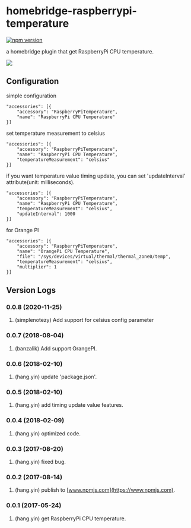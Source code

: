 # homebridge-raspberrypi-temperature
[![npm version](https://badge.fury.io/js/homebridge-raspberrypi-temperature.svg)](https://badge.fury.io/js/homebridge-raspberrypi-temperature)

a homebridge plugin that get RaspberryPi CPU temperature.

![](https://raw.githubusercontent.com/YinHangCode/homebridge-raspberrypi-temperature/master/images/RaspberryPi3B.jpg)

## Configuration
simple configuration
```
"accessories": [{
    "accessory": "RaspberryPiTemperature",
    "name": "RaspberryPi CPU Temperature"
}]
```
set temperature measurement to celsius
```
"accessories": [{
    "accessory": "RaspberryPiTemperature",
    "name": "RaspberryPi CPU Temperature",
    "temperatureMeasurement": "celsius"
}]
```
if you want temperature value timing update, you can set 'updateInterval' attribute(unit: milliseconds).   
```
"accessories": [{
    "accessory": "RaspberryPiTemperature",
    "name": "RaspberryPi CPU Temperature",
    "temperatureMeasurement": "celsius",
    "updateInterval": 1000
}]
```
for Orange PI
```
"accessories": [{
    "accessory": "RaspberryPiTemperature",
    "name": "OrangePi CPU Temperature",
    "file": "/sys/devices/virtual/thermal/thermal_zone0/temp",
    "temperatureMeasurement": "celsius",
    "multiplier": 1
}]
```

## Version Logs
### 0.0.8 (2020-11-25)
1. (simplenotezy) Add support for celsius config parameter
### 0.0.7 (2018-08-04)
1. (banzalik) Add support OrangePI.   
### 0.0.6 (2018-02-10)
1. (hang.yin) update 'package.json'.   
### 0.0.5 (2018-02-10)
1. (hang.yin) add timing update value features.   
### 0.0.4 (2018-02-09)
1. (hang.yin) optimized code.   
### 0.0.3 (2017-08-20)
1. (hang.yin) fixed bug.   
### 0.0.2 (2017-08-14)
1. (hang.yin) publish to [www.npmjs.com](https://www.npmjs.com).   
### 0.0.1 (2017-05-24)
1. (hang.yin) get RaspberryPi CPU temperature.   
